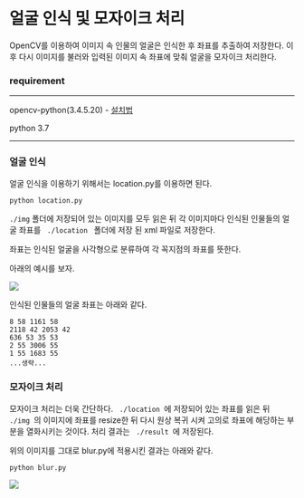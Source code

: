 # 얼굴 인식 및 모자이크 처리

 OpenCV를 이용하여 이미지 속 인물의 얼굴은 인식한 후  좌표를 추출하여 저장한다. 이후 다시 이미지를 불러와 입력된 이미지 속 좌표에 맞춰 얼굴을 모자이크 처리한다.



### requirement

****

opencv-python(3.4.5.20) - [설치법](https://bobr2.tistory.com/entry/Python-whl-%ED%8C%8C%EC%9D%BC-%EC%84%A4%EC%B9%98-%EB%B0%A9%EB%B2%95)

python 3.7

****



### 얼굴 인식

 얼굴 인식을 이용하기 위해서는 location.py를 이용하면 된다.


	python location.py

<code>./img</code> 폴더에 저장되어 있는 이미지를 모두 읽은 뒤 각 이미지마다 인식된 인물들의 얼굴 좌표를  <code> ./location </code> 폴더에 저장 된 xml 파일로 저장한다.

 좌표는 인식된 얼굴을 사각형으로 분류하여 각 꼭지점의 좌표를 뜻한다.

  아래의 예시를 보자.

<a href='https://ifh.cc/v-kFxac1' target='_blank'><img src='https://ifh.cc/g/kFxac1.jpg' border='0'></a>

 인식된 인물들의 얼굴 좌표는 아래와 같다.

```
8 58 1161 58
2118 42 2053 42
636 53 35 53
2 55 3006 55
1 55 1683 55
...생략...
```

### 모자이크 처리
 모자이크 처리는 더욱 간단하다. <code> ./location </code>에 저장되어 있는 좌표를 읽은 뒤 <code> ./img </code>의 이미지에 좌표를 resize한 뒤 다시 원상 복귀 시켜 고의로 좌표에 해당하는 부분을 열화시키는 것이다. 처리 결과는 <code> ./result </code>에 저장된다.

 위의 이미지를 그대로 blur.py에 적용시킨 결과는 아래와 같다.

```
python blur.py
```

<a href='https://ifh.cc/v-PuXbCK' target='_blank'><img src='https://ifh.cc/g/PuXbCK.jpg' border='0'></a>
